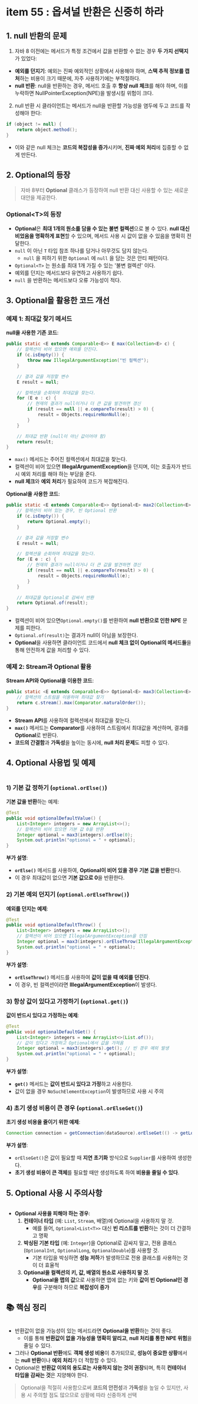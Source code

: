 # item 55 : 옵셔널 반환은 신중히 하라

## 1. null 반환의 문제

1. 자바 8 이전에는 메서드가 특정 조건에서 값을 반환할 수 없는 경우 **두 가지 선택지**가 있었다:

* **예외를 던지기**: 예외는 진짜 예외적인 상황에서 사용해야 하며, **스택 추적 정보를 캡처**하는 비용이 크기 때문에, 자주 사용하기에는 부적절하다.
* **null 반환**: null을 반환하는 경우, 메서드 호출 후 **항상 null 체크**를 해야 하며, 이를 누락하면 NullPointerException(NPE)을 발생시킬 위험이 크다.

2. null 반환 시 클라이언트는 메서드가 null을 반환할 가능성을 염두에 두고 코드를 작성해야 한다:

```java
if (object != null) {
    return object.method();
}
```

* 이와 같은 null 체크는 **코드의 복잡성을 증가**시키며, **진짜 예외 처리**에 집중할 수 없게 만든다.

## 2. Optional의 등장

> 자바 8부터 **Optional** 클래스가 등장하여 null 반환 대신 사용할 수 있는 새로운 대안을 제공한다.

### Optional\<T>의 등장

* **Optional**은 **최대 1개의 원소를 담을 수 있는 불변 컬렉션**으로 볼 수 있다. **null 대신 비었음을 명확하게 표현**할 수 있으며, 메서드 사용 시 값이 없을 수 있음을 명확히 전달한다.
* `null` 이 아닌 `T` 타입 참조 하나를 담거나 아무것도 담지 않는다.
  * `null` 을 피하기 위한 `Optional` 에 `null` 을 담는 것은 안티 패턴이다.
* `Optional<T>` 는 원소를 최대 1개 가질 수 있는 '불변 컬렉션' 이다.
* 예외를 던지는 메서드보다 유연하고 사용하기 쉽다.
* `null` 을 반환하는 메서드보다 오류 가능성이 적다.

## 3. Optional을 활용한 코드 개선

### **예제 1: 최대값 찾기 메서드**

**null을 사용한 기존 코드**:

```java
public static <E extends Comparable<E>> E max(Collection<E> c) {
    // 컬렉션이 비어 있으면 예외를 던진다.
    if (c.isEmpty()) {
        throw new IllegalArgumentException("빈 컬렉션");
    }

    // 결과 값을 저장할 변수
    E result = null;

    // 컬렉션을 순회하며 최대값을 찾는다.
    for (E e : c) {
        // 현재의 결과가 null이거나 더 큰 값을 발견하면 갱신
        if (result == null || e.compareTo(result) > 0) {
            result = Objects.requireNonNull(e);
        }
    }

    // 최대값 반환 (null이 아닌 값이어야 함)
    return result;
}
```

* `max()` 메서드는 주어진 컬렉션에서 최대값을 찾는다.
* 컬렉션이 비어 있으면 **IllegalArgumentException**을 던지며, 이는 호출자가 반드시 예외 처리를 해야 하는 부담을 준다.
* **null 체크**와 **예외 처리**가 필요하여 코드가 복잡해진다.

**Optional을 사용한 코드**:

```java
public static <E extends Comparable<E>> Optional<E> max2(Collection<E> c) {
    // 컬렉션이 비어 있는 경우, 빈 Optional 반환
    if (c.isEmpty()) {
        return Optional.empty();
    }

    // 결과 값을 저장할 변수
    E result = null;

    // 컬렉션을 순회하며 최대값을 찾는다.
    for (E e : c) {
        // 현재의 결과가 null이거나 더 큰 값을 발견하면 갱신
        if (result == null || e.compareTo(result) > 0) {
            result = Objects.requireNonNull(e);
        }
    }

    // 최대값을 Optional로 감싸서 반환
    return Optional.of(result);
}
```

* 컬렉션이 비어 있으면`Optional.empty()`를 반환하여 **null 반환으로 인한 NPE** 문제를 피한다.
* `Optional.of(result)`는 결과가 null이 아님을 보장한다.
* **Optional**을 사용하면 클라이언트 코드에서 **null 체크 없이 Optional의 메서드들**을 통해 안전하게 값을 처리할 수 있다.

### **예제 2: Stream과 Optional 활용**

**Stream API와 Optional을 이용한 코드**:

```java
public static <E extends Comparable<E>> Optional<E> max3(Collection<E> c) {
    // 컬렉션의 스트림을 이용하여 최대값 찾기
    return c.stream().max(Comparator.naturalOrder());
}
```

* **Stream API**를 사용하여 컬렉션에서 최대값을 찾는다.
* **`max()`** 메서드는 **Comparator**를 사용하여 스트림에서 최대값을 계산하며, 결과를 **Optional**로 반환다.
* **코드의 간결함**과 **가독성**을 높이는 동시에, **null 처리 문제**도 피할 수 있다.

## 4. Optional 사용법 및 예제

<figure><img src="../../../../.gitbook/assets/image (3) (1) (1) (1) (1) (1) (1) (1) (1) (1) (1).png" alt=""><figcaption></figcaption></figure>

### **1) 기본 값 정하기 (`optional.orElse()`)**

**기본 값을 반환**하는 예제:

```java
@Test
public void optionalDefaultValue() {
    List<Integer> integers = new ArrayList<>();
    // 컬렉션이 비어 있으면 기본 값 0을 반환
    Integer optional = max3(integers).orElse(0);
    System.out.println("optional = " + optional);
}
```

**부가 설명**:

* **`orElse()`** 메서드를 사용하여, **Optional이 비어 있을 경우 기본 값을 반환**한다.
* 이 경우 최대값이 없으면 **기본 값으로 0**을 반환한다.

### **2) 기본 예외 던지기 (`optional.orElseThrow()`)**

**예외를 던지는 예제**:

```java
@Test
public void optionalDefaultThrow() {
    List<Integer> integers = new ArrayList<>();
    // 컬렉션이 비어 있으면 IllegalArgumentException을 던짐
    Integer optional = max3(integers).orElseThrow(IllegalArgumentException::new);
    System.out.println("optional = " + optional);
}
```

**부가 설명**:

* **`orElseThrow()`** 메서드를 사용하여 **값이 없을 때 예외를 던진다**.
* 이 경우, 빈 컬렉션이라면 **IllegalArgumentException**이 발생다.

### **3) 항상 값이 있다고 가정하기 (`optional.get()`)**

**값이 반드시 있다고 가정하는 예제**:

```java
@Test
public void optionalDefaultGet() {
    List<Integer> integers = new ArrayList<>(List.of());
    // 값이 있다고 가정하고 Optional에서 값을 가져옴
    Integer optional = max3(integers).get(); // 빈 경우 예외 발생
    System.out.println("optional = " + optional);
}
```

**부가 설명**:

* **`get()`** 메서드는 **값이 반드시 있다고 가정**하고 사용힌다.
* 값이 없을 경우 `NoSuchElementException`이 발생하므로 사용 시 주의

### **4) 초기 생성 비용이 큰 경우 (`optional.orElseGet()`)**

**초기 생성 비용을 줄이기 위한 예제**:

```java
Connection connection = getConnection(dataSource).orElseGet(() -> getLocalConnection());
```

**부가 설명**:

* `orElseGet()`은 값이 필요할 때 **지연 초기화** 방식으로 `Supplier`를 사용하여 생성한다.
* **초기 생성 비용이 큰 객체**를 필요할 때만 생성하도록 하여 **비용을 줄일 수 있다**.

## 5. Optional 사용 시 주의사항

<figure><img src="../../../../.gitbook/assets/image (2) (1) (1) (1) (1) (1) (1) (1) (1) (1) (1) (1) (1) (1) (1).png" alt=""><figcaption></figcaption></figure>

* **Optional 사용을 피해야 하는 경우**:
  1. **컨테이너 타입** (예: `List`, `Stream`, 배열)에 Optional을 사용하지 말 것.
     * 예를 들어, `Optional<List<T>>` 대신 **빈 리스트를 반환**하는 것이 더 간결하고 명확
  2. **박싱된 기본 타입** (예: `Integer`)을 Optional로 감싸지 말고, 전용 클래스 (`OptionalInt`, `OptionalLong`, `OptionalDouble`)를 사용할 것.
     * 기본 타입을 박싱하면 **성능 저하**가 발생하므로 전용 클래스를 사용하는 것이 더 효율적
  3. **Optional을 컬렉션의 키, 값, 배열의 원소로 사용하지 말 것**.
     * **Optional을 맵의 값**으로 사용하면 맵에 없는 키와 **값이 빈 Optional인 경우**를 구분해야 하므로 **복잡성이 증가**

## 📚 핵심 정리

<figure><img src="../../../../.gitbook/assets/image (1) (1) (1) (1) (1) (1) (1) (1) (1) (1) (1) (1) (1) (1) (1) (1) (1).png" alt=""><figcaption></figcaption></figure>

* 반환값이 없을 가능성이 있는 메서드라면 **Optional을 반환**하는 것이 좋다.
  * 이를 통해 **반환값이 없을 가능성을 명확히 알리고**, **null 처리를 통한 NPE 위험**을 줄일 수 있다.
* 그러나 **Optional 반환**에도 **객체 생성 비용**이 추가되므로, **성능이 중요한 상황**에서는 **null 반환**이나 **예외 처리**가 더 적합할 수 있다.
* Optional은 **반환값 이외의 용도로는 사용하지 않는 것이 권장**되며, 특히 **컨테이너 타입을 감싸는 것**은 지양해야 한다.

> Optional을 적절히 사용함으로써 **코드의 안전성**과 **가독성**을 높일 수 있지만, 사용 시 주의할 점도 많으므로 상황에 따라 신중하게 선택
